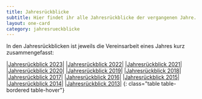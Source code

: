 ```yaml
---
title: Jahresrückblicke
subtitle: Hier findet ihr alle Jahresrückblicke der vergangenen Jahre.
layout: one-card
category: jahresrueckblicke
---
```

In den Jahresrückblicken ist jeweils die Vereinsarbeit eines Jahres kurz zusammengefasst:

|[Jahresrückblick 2023](/dokumente/jahresrueckblick_2023.pdf)|
|[Jahresrückblick 2022](/dokumente/jahresrueckblick_2022.pdf)|
|[Jahresrückblick 2021](/dokumente/jahresrueckblick_2021.pdf)|
|[Jahresrückblick 2020](/dokumente/jahresrueckblick_2020.pdf)|
|[Jahresrückblick 2019](/dokumente/jahresrueckblick_2019.pdf)|
|[Jahresrückblick 2018](/dokumente/jahresrueckblick_2018.pdf)|
|[Jahresrückblick 2017](/dokumente/jahresrueckblick_2017.pdf)|
|[Jahresrückblick 2016](/dokumente/jahresrueckblick_2016.pdf)|
|[Jahresrückblick 2015](/dokumente/jahresrueckblick_2015.pdf)|
|[Jahresrückblick 2014](/dokumente/jahresrueckblick_2014.pdf)|
|[Jahresrückblick 2013](/dokumente/jahresrueckblick_2013.pdf)|
{: class="table table-bordered table-hover"}

